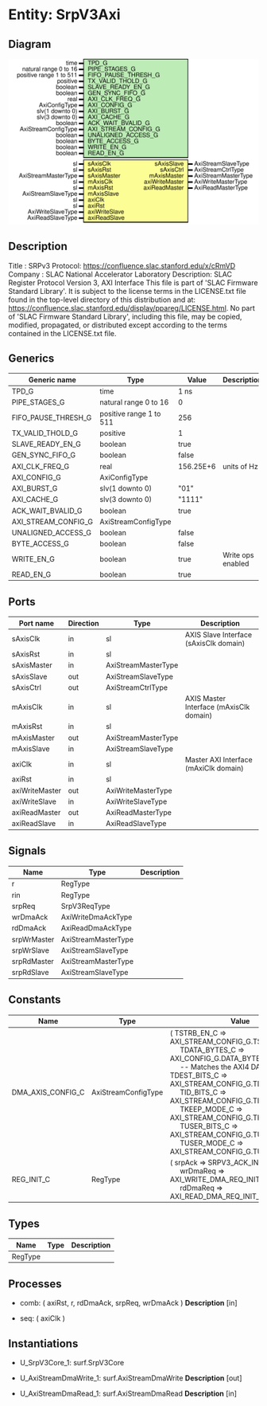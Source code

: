 # Entity: SrpV3Axi

## Diagram

![Diagram](SrpV3Axi.svg "Diagram")
## Description

Title      : SRPv3 Protocol: https://confluence.slac.stanford.edu/x/cRmVD
Company    : SLAC National Accelerator Laboratory
Description: SLAC Register Protocol Version 3, AXI Interface
This file is part of 'SLAC Firmware Standard Library'.
It is subject to the license terms in the LICENSE.txt file found in the
top-level directory of this distribution and at:
   https://confluence.slac.stanford.edu/display/ppareg/LICENSE.html.
No part of 'SLAC Firmware Standard Library', including this file,
may be copied, modified, propagated, or distributed except according to
the terms contained in the LICENSE.txt file.
## Generics

| Generic name        | Type                    | Value     | Description       |
| ------------------- | ----------------------- | --------- | ----------------- |
| TPD_G               | time                    | 1 ns      |                   |
| PIPE_STAGES_G       | natural range 0 to 16   | 0         |                   |
| FIFO_PAUSE_THRESH_G | positive range 1 to 511 | 256       |                   |
| TX_VALID_THOLD_G    | positive                | 1         |                   |
| SLAVE_READY_EN_G    | boolean                 | true      |                   |
| GEN_SYNC_FIFO_G     | boolean                 | false     |                   |
| AXI_CLK_FREQ_G      | real                    | 156.25E+6 | units of Hz       |
| AXI_CONFIG_G        | AxiConfigType           |           |                   |
| AXI_BURST_G         | slv(1 downto 0)         | "01"      |                   |
| AXI_CACHE_G         | slv(3 downto 0)         | "1111"    |                   |
| ACK_WAIT_BVALID_G   | boolean                 | true      |                   |
| AXI_STREAM_CONFIG_G | AxiStreamConfigType     |           |                   |
| UNALIGNED_ACCESS_G  | boolean                 | false     |                   |
| BYTE_ACCESS_G       | boolean                 | false     |                   |
| WRITE_EN_G          | boolean                 | true      | Write ops enabled |
| READ_EN_G           | boolean                 | true      |                   |
## Ports

| Port name      | Direction | Type                | Description                             |
| -------------- | --------- | ------------------- | --------------------------------------- |
| sAxisClk       | in        | sl                  | AXIS Slave Interface (sAxisClk domain)  |
| sAxisRst       | in        | sl                  |                                         |
| sAxisMaster    | in        | AxiStreamMasterType |                                         |
| sAxisSlave     | out       | AxiStreamSlaveType  |                                         |
| sAxisCtrl      | out       | AxiStreamCtrlType   |                                         |
| mAxisClk       | in        | sl                  | AXIS Master Interface (mAxisClk domain) |
| mAxisRst       | in        | sl                  |                                         |
| mAxisMaster    | out       | AxiStreamMasterType |                                         |
| mAxisSlave     | in        | AxiStreamSlaveType  |                                         |
| axiClk         | in        | sl                  | Master AXI Interface  (mAxiClk domain)  |
| axiRst         | in        | sl                  |                                         |
| axiWriteMaster | out       | AxiWriteMasterType  |                                         |
| axiWriteSlave  | in        | AxiWriteSlaveType   |                                         |
| axiReadMaster  | out       | AxiReadMasterType   |                                         |
| axiReadSlave   | in        | AxiReadSlaveType    |                                         |
## Signals

| Name        | Type                | Description |
| ----------- | ------------------- | ----------- |
| r           | RegType             |             |
| rin         | RegType             |             |
| srpReq      | SrpV3ReqType        |             |
| wrDmaAck    | AxiWriteDmaAckType  |             |
| rdDmaAck    | AxiReadDmaAckType   |             |
| srpWrMaster | AxiStreamMasterType |             |
| srpWrSlave  | AxiStreamSlaveType  |             |
| srpRdMaster | AxiStreamMasterType |             |
| srpRdSlave  | AxiStreamSlaveType  |             |
## Constants

| Name              | Type                | Value                                                                                                                                                                                                                                                                                                                                                                                                                                                                                                                                                                                                                                                          | Description |
| ----------------- | ------------------- | -------------------------------------------------------------------------------------------------------------------------------------------------------------------------------------------------------------------------------------------------------------------------------------------------------------------------------------------------------------------------------------------------------------------------------------------------------------------------------------------------------------------------------------------------------------------------------------------------------------------------------------------------------------- | ----------- |
| DMA_AXIS_CONFIG_C | AxiStreamConfigType |  (       TSTRB_EN_C    => AXI_STREAM_CONFIG_G.TSTRB_EN_C,<br><span style="padding-left:20px">       TDATA_BYTES_C => AXI_CONFIG_G.DATA_BYTES_C,<br><span style="padding-left:20px">  -- Matches the AXI4 DATA width       TDEST_BITS_C  => AXI_STREAM_CONFIG_G.TDEST_BITS_C,<br><span style="padding-left:20px">       TID_BITS_C    => AXI_STREAM_CONFIG_G.TID_BITS_C,<br><span style="padding-left:20px">       TKEEP_MODE_C  => AXI_STREAM_CONFIG_G.TKEEP_MODE_C,<br><span style="padding-left:20px">       TUSER_BITS_C  => AXI_STREAM_CONFIG_G.TUSER_BITS_C,<br><span style="padding-left:20px">       TUSER_MODE_C  => AXI_STREAM_CONFIG_G.TUSER_MODE_C) |             |
| REG_INIT_C        | RegType             |  (       srpAck   => SRPV3_ACK_INIT_C,<br><span style="padding-left:20px">       wrDmaReq => AXI_WRITE_DMA_REQ_INIT_C,<br><span style="padding-left:20px">       rdDmaReq => AXI_READ_DMA_REQ_INIT_C)                                                                                                                                                                                                                                                                                                                                                                                                                                                          |             |
## Types

| Name    | Type | Description |
| ------- | ---- | ----------- |
| RegType |      |             |
## Processes
- comb: ( axiRst, r, rdDmaAck, srpReq, wrDmaAck )
**Description**
[in]

- seq: ( axiClk )
## Instantiations

- U_SrpV3Core_1: surf.SrpV3Core
- U_AxiStreamDmaWrite_1: surf.AxiStreamDmaWrite
**Description**
[out]

- U_AxiStreamDmaRead_1: surf.AxiStreamDmaRead
**Description**
[in]

